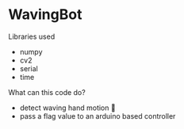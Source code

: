 # WavingBot 

Libraries used
- numpy 
- cv2
- serial
- time

What can this code do?
- detect waving hand motion 👋
- pass a flag value to an arduino based controller
